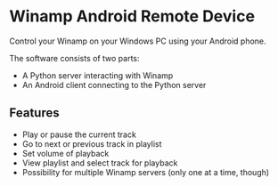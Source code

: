 Winamp Android Remote Device
==
Control your Winamp on your Windows PC using your Android phone.

The software consists of two parts:

* A Python server interacting with Winamp
* An Android client connecting to the Python server

Features
--
* Play or pause the current track
* Go to next or previous track in playlist
* Set volume of playback
* View playlist and select track for playback
* Possibility for multiple Winamp servers (only one at a time, though)